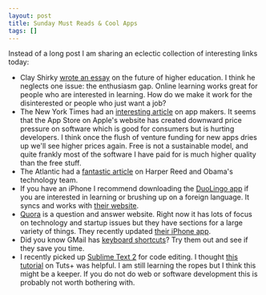 ```yaml
---
layout: post
title: Sunday Must Reads & Cool Apps
tags: []
---
```

Instead of a long post I am sharing an eclectic collection of interesting links today:
<ul>
	<li>Clay Shirky <a href="http://www.shirky.com/weblog/2012/11/napster-udacity-and-the-academy/">wrote an essay</a> on the future of higher education. I think he neglects one issue: the enthusiasm gap. Online learning works great for people who are interested in learning. How do we make it work for the disinterested or people who just want a job?</li>
	<li>The New York Times had an <a href="http://www.nytimes.com/2012/11/18/business/as-boom-lures-app-creators-tough-part-is-making-a-living.html?hpw">interesting article</a> on app makers. It seems that the App Store on Apple's website has created downward price pressure on software which is good for consumers but is hurting developers. I think once the flush of venture funding for new apps dries up we'll see higher prices again. Free is not a sustainable model, and quite frankly most of the software I have paid for is much higher quality than the free stuff.</li>
	<li>The Atlantic had a <a href="http://www.theatlantic.com/technology/archive/2012/11/when-the-nerds-go-marching-in/265325/">fantastic article</a> on Harper Reed and Obama's technology team.</li>
	<li>If you have an iPhone I recommend downloading the <a href="https://itunes.apple.com/us/app/duolingo-learn-spanish-french/id570060128?mt=8">DuoLingo app</a> if you are interested in learning or brushing up on a foreign language. It syncs and works with <a href="http://duolingo.com">their website</a>.</li>
	<li><a href="http://www.quora.com/">Quora</a> is a question and answer website. Right now it has lots of focus on technology and startup issues but they have sections for a large variety of things. They recently updated <a href="https://itunes.apple.com/us/app/quora/id456034437?mt=8">their iPhone app</a>.</li>
	<li>Did you know GMail has <a href="http://support.google.com/mail/bin/answer.py?hl=en&amp;answer=6594">keyboard shortcuts</a>? Try them out and see if they save you time.</li>
	<li>I recently picked up <a href="http://www.sublimetext.com/2">Sublime Text 2</a> for code editing. I thought <a href="https://tutsplus.com/course/improve-workflow-in-sublime-text-2/">this tutorial</a> on Tuts+ was helpful. I am still learning the ropes but I think this might be a keeper. If you do not do web or software development this is probably not worth bothering with.</li>
</ul>

